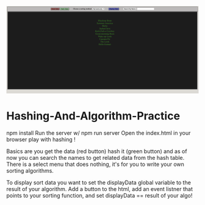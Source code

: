 ![alt text](https://github.com/CDHIPPLE0/Hashing-And-Algorithm-Practice/blob/main/public/AppPic.png?raw=true)


# Hashing-And-Algorithm-Practice
npm install
Run the server w/ npm run server
Open the index.html in your browser
play with hashing !

Basics are you get the data (red button) hash it (green button) and as of now you can search the names to get related data from the hash table.
There is a select menu that does nothing, it's for you to write your own sorting algorithms.

To display sort data you want to set the displayData global variable to the result of your algorithm.
Add a button to the html, add an event listner that points to your sorting function, and set displayData == result of your algo!
